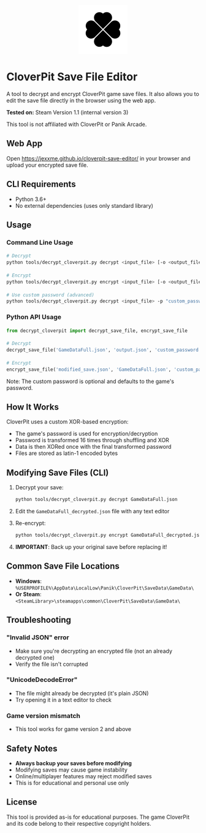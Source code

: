 <p align="center">
  <img src="public/icon.png" alt="CloverPit Save Editor Icon" width="128" height="128">
</p>

# CloverPit Save File Editor

A tool to decrypt and encrypt CloverPit game save files. It also allows you to edit the save file directly in the browser using the web app.

**Tested on:** Steam Version 1.1 (internal version 3)

This tool is not affiliated with CloverPit or Panik Arcade.

## Web App

Open https://jexxme.github.io/cloverpit-save-editor/ in your browser and upload your encrypted save file.

## CLI Requirements

- Python 3.6+
- No external dependencies (uses only standard library)

## Usage

### Command Line Usage

```bash
# Decrypt
python tools/decrypt_cloverpit.py decrypt <input_file> [-o <output_file>]

# Encrypt
python tools/decrypt_cloverpit.py encrypt <input_file> [-o <output_file>]

# Use custom password (advanced)
python tools/decrypt_cloverpit.py decrypt <input_file> -p "custom_password"
```

### Python API Usage

```python
from decrypt_cloverpit import decrypt_save_file, encrypt_save_file

# Decrypt
decrypt_save_file('GameDataFull.json', 'output.json', 'custom_password')

# Encrypt
encrypt_save_file('modified_save.json', 'GameDataFull.json', 'custom_password')
```

Note: The custom password is optional and defaults to the game's password.

## How It Works

CloverPit uses a custom XOR-based encryption:

   - The game's password is used for encryption/decryption
   - Password is transformed 16 times through shuffling and XOR
   - Data is then XORed once with the final transformed password
   - Files are stored as latin-1 encoded bytes

## Modifying Save Files (CLI)

1. Decrypt your save:
   ```bash
   python tools/decrypt_cloverpit.py decrypt GameDataFull.json
   ```

2. Edit the `GameDataFull_decrypted.json` file with any text editor

3. Re-encrypt:
   ```bash
   python tools/decrypt_cloverpit.py encrypt GameDataFull_decrypted.json
   ```

4. **IMPORTANT**: Back up your original save before replacing it!

## Common Save File Locations

- **Windows**: `%USERPROFILE%\AppData\LocalLow\Panik\CloverPit\SaveData\GameData\`
- **Or Steam**: `<SteamLibrary>\steamapps\common\CloverPit\SaveData\GameData\`

## Troubleshooting

### "Invalid JSON" error
- Make sure you're decrypting an encrypted file (not an already decrypted one)
- Verify the file isn't corrupted

### "UnicodeDecodeError"
- The file might already be decrypted (it's plain JSON)
- Try opening it in a text editor to check

### Game version mismatch
- This tool works for game version 2 and above

## Safety Notes

- **Always backup your saves before modifying**
- Modifying saves may cause game instability
- Online/multiplayer features may reject modified saves
- This is for educational and personal use only

## License

This tool is provided as-is for educational purposes. The game CloverPit and its code belong to their respective copyright holders.
